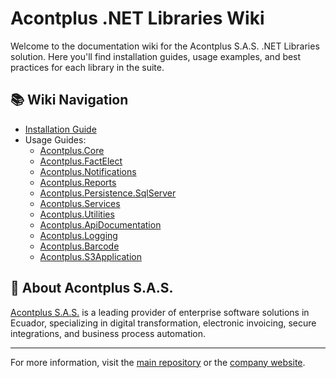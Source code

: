 # Acontplus .NET Libraries Wiki

Welcome to the documentation wiki for the Acontplus S.A.S. .NET Libraries solution. Here you'll find installation guides, usage examples, and best practices for each library in the suite.

## 📚 Wiki Navigation

- [Installation Guide](Installation.md)
- Usage Guides:
  - [Acontplus.Core](Usage/Core.md)
  - [Acontplus.FactElect](Usage/FactElect.md)
  - [Acontplus.Notifications](Usage/Notifications.md)
  - [Acontplus.Reports](Usage/Reports.md)
  - [Acontplus.Persistence.SqlServer](Usage/PersistenceSqlServer.md)
  - [Acontplus.Services](Usage/Services.md)
  - [Acontplus.Utilities](Usage/Utilities.md)
  - [Acontplus.ApiDocumentation](Usage/ApiDocumentation.md)
  - [Acontplus.Logging](Usage/Logging.md)
  - [Acontplus.Barcode](Usage/Barcode.md)
  - [Acontplus.S3Application](Usage/S3Application.md)

## 🏢 About Acontplus S.A.S.

[Acontplus S.A.S.](https://acontplus.com.ec) is a leading provider of enterprise software solutions in Ecuador, specializing in digital transformation, electronic invoicing, secure integrations, and business process automation.

---

For more information, visit the [main repository](https://github.com/Acontplus-S-A-S/acontplus-dotnet-libs) or the [company website](https://acontplus.com.ec). 